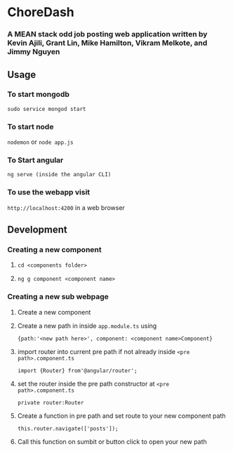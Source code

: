 # ChoreDash
### A MEAN stack odd job posting web application written by Kevin Ajili, Grant Lin, Mike Hamilton, Vikram Melkote, and Jimmy Nguyen

## Usage

### To start mongodb

`sudo service mongod start`

### To start node

`nodemon` or `node app.js`

### To Start angular

`ng serve (inside the angular CLI)`

### To use the webapp visit

`http://localhost:4200` in a web browser

## Development

### Creating a new component

1. `cd <components folder>`

2. `ng g component <component name>`

### Creating a new sub webpage

1. Create a new component

2. Create a new path in inside `app.module.ts` using

    `{path:'<new path here>', component: <component name>Component}`
    
3. import router into current pre path if not already inside `<pre path>.component.ts`

   `import {Router} from'@angular/router';`
   
4. set the router inside the pre path constructor at `<pre path>.component.ts`

    `private router:Router`
    
5. Create a function in pre path and set route to your new component path

    `this.router.navigate(['posts']);`
    
6. Call this function on sumbit or button click to open your new path
